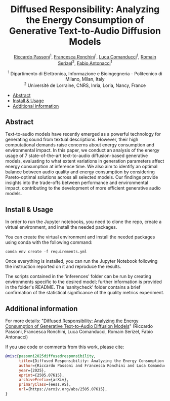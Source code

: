 <div align="center">

# Diffused Responsibility: Analyzing the Energy Consumption of Generative Text-to-Audio Diffusion Models
 
[Riccardo Passoni](https://www.linkedin.com/in/riccardo-passoni/?locale=en_US)<sup>1</sup>, [Francesca Ronchini](https://www.linkedin.com/in/francesca-ronchini/)<sup>1</sup>, [Luca Comanducci](https://lucacoma.github.io/)<sup>1</sup>, [Romain Serizel](https://members.loria.fr/RSerizel/)<sup>2</sup>, [Fabio Antonacci](https://www.deib.polimi.it/ita/personale/dettagli/573870)<sup>1</sup>

<sup>1</sup> Dipartimento di Elettronica, Informazione e Bioingegneria - Politecnico di Milano, Milan, Italy <br>
<sup>2</sup> Université de Lorraine, CNRS, Inria, Loria, Nancy, France <br>

</div>

- [Abstract](#abstract)
- [Install & Usage](#install--usage)
- [Additional information](#additional-information)
    
## Abstract

Text-to-audio models have recently emerged as a powerful technology for generating sound from textual descriptions. However, their high computational demands raise concerns about energy consumption and environmental impact. In this paper, we conduct an analysis of the energy usage of 7 state-of-the-art text-to-audio diffusion-based generative models, evaluating to what extent variations in generation parameters affect energy consumption at inference time. We also aim to identify an optimal balance between audio quality and energy consumption by considering Pareto-optimal solutions across all selected models. Our findings provide insights into the trade-offs between performance and environmental impact, contributing to the development of more efficient generative audio models.

## Install & Usage

In order to run the Jupyter notebooks, you need to clone the repo, create a virtual environment, and install the needed packages.

You can create the virtual environment and install the needed packages using conda with the following command: 

```
conda env create -f requirements.yml
```

Once everything is installed, you can run the Jupyter Notebook following the instruction reported on it and reproduce the results. <br>

The scripts contained in the 'inferences' folder can be run by creating environments specific to the desired model; further information is provided in the folder's README.
The 'sanitycheck' folder contains a brief confirmation of the statistical significance of the quality metrics experiment.


## Additional information

For more details:
"[Diffused Responsibility: Analyzing the Energy Consumption of Generative Text-to-Audio Diffusion Models]()" (Riccardo Passoni, Francesca Ronchini, Luca Comanducci, Romain Serizel, Fabio Antonacci)

If you use code or comments from this work, please cite:

```BibTex
@misc{passoni2025diffusedresponsibility,
      title={Diffused Responsibility: Analyzing the Energy Consumption of Generative Text-to-Audio Diffusion Models}, 
      author={Riccardo Passoni and Francesca Ronchini and Luca Comanducci and Romain Serizel and Fabio Antonacci},
      year={2025},
      eprint={2505.07615},
      archivePrefix={arXiv},
      primaryClass={eess.AS},
      url={https://arxiv.org/abs/2505.07615}, 
}
```

